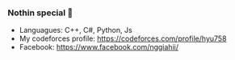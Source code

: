 ### Nothin special 🐧
- Languagues: C++, C#, Python, Js
- My codeforces profile: https://codeforces.com/profile/hyu758
- Facebook: https://www.facebook.com/nggiahii/
